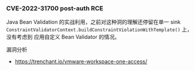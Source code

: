 
### CVE-2022-31700 post-auth RCE

Java Bean Validation 的实战利用，之前对这种洞的理解还停留在单一 sink `ConstraintValidatorContext.buildConstraintViolationWithTemplate()` 上，没有考虑到
应用自定义 Bean Validator 的情况。

漏洞分析
- https://trenchant.io/vmware-workspace-one-access/ 


